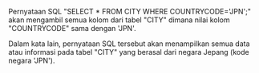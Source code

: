 Pernyataan SQL "SELECT * FROM CITY WHERE COUNTRYCODE='JPN';" akan mengambil semua kolom dari tabel "CITY" dimana nilai kolom "COUNTRYCODE" sama dengan 'JPN'.

Dalam kata lain, pernyataan SQL tersebut akan menampilkan semua data atau informasi pada tabel "CITY" yang berasal dari negara Jepang (kode negara 'JPN').
